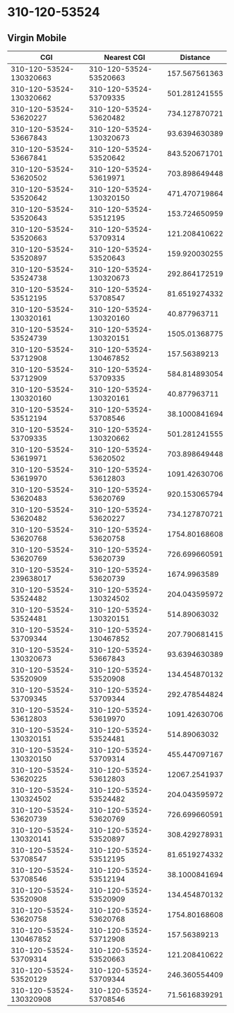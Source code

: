 # 310-120-53524
## Virgin Mobile


| CGI | Nearest CGI | Distance |
|-----|-------------|----------|
| 310-120-53524-130320663 | 310-120-53524-53520663 | 157.567561363 |
| 310-120-53524-130320662 | 310-120-53524-53709335 | 501.281241555 |
| 310-120-53524-53620227 | 310-120-53524-53620482 | 734.127870721 |
| 310-120-53524-53667843 | 310-120-53524-130320673 | 93.6394630389 |
| 310-120-53524-53667841 | 310-120-53524-53520642 | 843.520671701 |
| 310-120-53524-53620502 | 310-120-53524-53619971 | 703.898649448 |
| 310-120-53524-53520642 | 310-120-53524-130320150 | 471.470719864 |
| 310-120-53524-53520643 | 310-120-53524-53512195 | 153.724650959 |
| 310-120-53524-53520663 | 310-120-53524-53709314 | 121.208410622 |
| 310-120-53524-53520897 | 310-120-53524-53520643 | 159.920030255 |
| 310-120-53524-53524738 | 310-120-53524-130320673 | 292.864172519 |
| 310-120-53524-53512195 | 310-120-53524-53708547 | 81.6519274332 |
| 310-120-53524-130320161 | 310-120-53524-130320160 | 40.877963711 |
| 310-120-53524-53524739 | 310-120-53524-130320151 | 1505.01368775 |
| 310-120-53524-53712908 | 310-120-53524-130467852 | 157.56389213 |
| 310-120-53524-53712909 | 310-120-53524-53709335 | 584.814893054 |
| 310-120-53524-130320160 | 310-120-53524-130320161 | 40.877963711 |
| 310-120-53524-53512194 | 310-120-53524-53708546 | 38.1000841694 |
| 310-120-53524-53709335 | 310-120-53524-130320662 | 501.281241555 |
| 310-120-53524-53619971 | 310-120-53524-53620502 | 703.898649448 |
| 310-120-53524-53619970 | 310-120-53524-53612803 | 1091.42630706 |
| 310-120-53524-53620483 | 310-120-53524-53620769 | 920.153065794 |
| 310-120-53524-53620482 | 310-120-53524-53620227 | 734.127870721 |
| 310-120-53524-53620768 | 310-120-53524-53620758 | 1754.80168608 |
| 310-120-53524-53620769 | 310-120-53524-53620739 | 726.699660591 |
| 310-120-53524-239638017 | 310-120-53524-53620739 | 1674.9963589 |
| 310-120-53524-53524482 | 310-120-53524-130324502 | 204.043595972 |
| 310-120-53524-53524481 | 310-120-53524-130320151 | 514.89063032 |
| 310-120-53524-53709344 | 310-120-53524-130467852 | 207.790681415 |
| 310-120-53524-130320673 | 310-120-53524-53667843 | 93.6394630389 |
| 310-120-53524-53520909 | 310-120-53524-53520908 | 134.454870132 |
| 310-120-53524-53709345 | 310-120-53524-53709344 | 292.478544824 |
| 310-120-53524-53612803 | 310-120-53524-53619970 | 1091.42630706 |
| 310-120-53524-130320151 | 310-120-53524-53524481 | 514.89063032 |
| 310-120-53524-130320150 | 310-120-53524-53709314 | 455.447097167 |
| 310-120-53524-53620225 | 310-120-53524-53612803 | 12067.2541937 |
| 310-120-53524-130324502 | 310-120-53524-53524482 | 204.043595972 |
| 310-120-53524-53620739 | 310-120-53524-53620769 | 726.699660591 |
| 310-120-53524-130320141 | 310-120-53524-53520897 | 308.429278931 |
| 310-120-53524-53708547 | 310-120-53524-53512195 | 81.6519274332 |
| 310-120-53524-53708546 | 310-120-53524-53512194 | 38.1000841694 |
| 310-120-53524-53520908 | 310-120-53524-53520909 | 134.454870132 |
| 310-120-53524-53620758 | 310-120-53524-53620768 | 1754.80168608 |
| 310-120-53524-130467852 | 310-120-53524-53712908 | 157.56389213 |
| 310-120-53524-53709314 | 310-120-53524-53520663 | 121.208410622 |
| 310-120-53524-53520129 | 310-120-53524-53709344 | 246.360554409 |
| 310-120-53524-130320908 | 310-120-53524-53708546 | 71.5616839291 |
